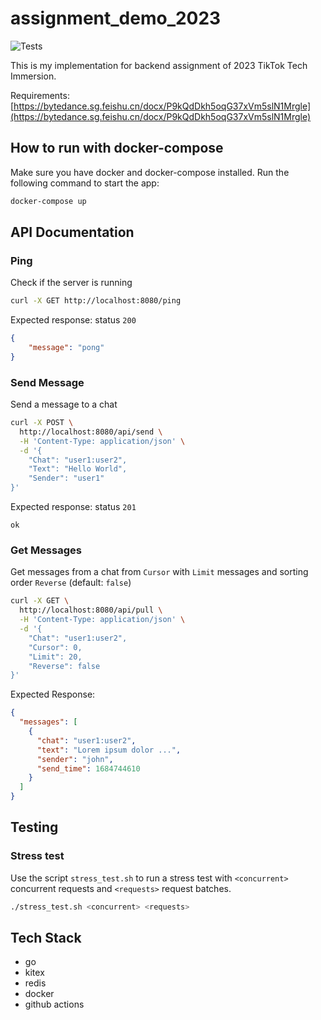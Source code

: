 # assignment_demo_2023

![Tests](https://github.com/pbthang/go_messaging_app/actions/workflows/test.yml/badge.svg)

This is my implementation for backend assignment of 2023 TikTok Tech Immersion.

Requirements: [https://bytedance.sg.feishu.cn/docx/P9kQdDkh5oqG37xVm5slN1Mrgle](https://bytedance.sg.feishu.cn/docx/P9kQdDkh5oqG37xVm5slN1Mrgle)

## How to run with docker-compose

Make sure you have docker and docker-compose installed. Run the following command to start the app:
```bash
docker-compose up
```
## API Documentation

### Ping

Check if the server is running

```bash
curl -X GET http://localhost:8080/ping
```

Expected response: status `200`
```json
{
    "message": "pong"
}
```

### Send Message

Send a message to a chat

```bash
curl -X POST \
  http://localhost:8080/api/send \
  -H 'Content-Type: application/json' \
  -d '{
    "Chat": "user1:user2",
    "Text": "Hello World",
    "Sender": "user1"
}'
```

Expected response: status `201`

```text
ok
```

### Get Messages

Get messages from a chat from `Cursor` with `Limit` messages and sorting order `Reverse` (default: `false`)

```bash
curl -X GET \
  http://localhost:8080/api/pull \
  -H 'Content-Type: application/json' \
  -d '{
    "Chat": "user1:user2",
    "Cursor": 0,
    "Limit": 20,
    "Reverse": false
}'
```

Expected Response:

```json
{
  "messages": [
    {
      "chat": "user1:user2",
      "text": "Lorem ipsum dolor ...",
      "sender": "john",
      "send_time": 1684744610
    }
  ]
}
```

## Testing

### Stress test

Use the script `stress_test.sh` to run a stress test with `<concurrent>` concurrent requests and `<requests>` request batches.

```bash
./stress_test.sh <concurrent> <requests>
```

## Tech Stack

- go
- kitex
- redis
- docker
- github actions

